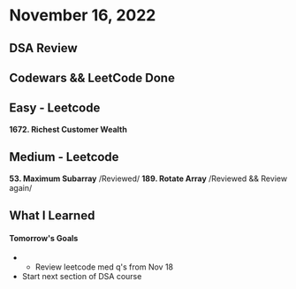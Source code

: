 # November 16, 2022 

## DSA Review

## Codewars && LeetCode Done

## Easy - Leetcode
**1672. Richest Customer Wealth**

## Medium - Leetcode
**53. Maximum Subarray** /Reviewed/
**189. Rotate Array** /Reviewed && Review again/

## What I Learned

#### Tomorrow's Goals
- - Review leetcode med q's from Nov 18
- Start next section of DSA course